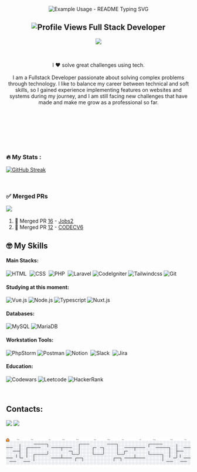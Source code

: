 <p align="center">
<img src="https://readme-typing-svg.demolab.com/?lines=Hi,%20I%20am%20Leo!%20%F0%9F%98%8E;&font=Fira%20Code&center=true&width=920&height=100&duration=4000&pause=1000&size=30" alt="Example Usage - README Typing SVG">
</p>
<h2 align="center">
  <img src="https://komarev.com/ghpvc/?username=ParthJohri&color=dc143c&style=for-the-badge" alt="Profile Views" style="height:21px;">
  Full Stack Developer
</h2>

<p align="center">
<img src="https://user-images.githubusercontent.com/74038190/229223263-cf2e4b07-2615-4f87-9c38-e37600f8381a.gif" width="400">
</p>

&nbsp;&nbsp;&nbsp;


<p align="center">I ❤️ solve great challenges using tech. <br><br> I am a Fullstack Developer passionate about solving complex problems through technology. I like to balance my career between technical and soft skills, so I gained experience implementing features on websites and systems during my journey, and I am still facing new challenges that have made and make me grow as a professional so far.</p>&nbsp;

<div  align="center" style="margin-bottom:100px">
  </div>

### :fire: My Stats :
[![GitHub Streak](http://github-readme-streak-stats.herokuapp.com?user=Leopoldo-Medeiros&theme=tokyonight&background=000000)](https://git.io/streak-stats)

&nbsp;
&nbsp;
### ✅ Merged PRs
<!--Start Count Merged PRs-->
<span><img src="https://img.shields.io/badge/Total_Merged_PRs-28-1877F2?style=for-the-badge"></span>
<!--Finish Count Merged PRs-->

<!--Start Merged PRs-->
1. 🥳 Merged PR [16](https://github.com/Leopoldo-Medeiros/Jobs2/pulls?q=is%3Apr+is%3Aclosed) - [Jobs2](https://github.com/Leopoldo-Medeiros/Jobs2/pulls?q=is%3Apr+is%3Aclosed)
2. 🎉 Merged PR [12](https://github.com/Leopoldo-Medeiros/codecv6/pulls?q=is%3Apr+is%3Aclosed) - [CODECV6](https://github.com/Leopoldo-Medeiros/codecv6/pulls?q=is%3Apr+is%3Aclosed)
<!--Finish Merged PRs-->


## 🤓 My Skills

#### Main Stacks:

![HTML](https://img.shields.io/badge/HTML5-E34F26?style=for-the-badge&logo=html5&logoColor=white)&nbsp;
![CSS](https://img.shields.io/badge/CSS3-1572B6?style=for-the-badge&logo=css3&logoColor=white)&nbsp;
![PHP](https://img.shields.io/badge/PHP-777BB4?style=for-the-badge&logo=php&logoColor=white)&nbsp;
![Laravel](https://img.shields.io/badge/Laravel-FF69B4?style=for-the-badge&logo=laravel&logoColor=white)
![CodeIgniter](https://img.shields.io/badge/CodeIgniter-8F0A1A?style=for-the-badge&logo=codeigniter&logoColor=white)
![Tailwindcss](https://img.shields.io/badge/Tailwindcss-38B2AC?style=for-the-badge&logo=tailwindcss&logoColor=white)
![Git](https://img.shields.io/badge/GIT-E44C30?style=for-the-badge&logo=git&logoColor=white)&nbsp;


#### Studying at this moment:

![Vue.js](https://img.shields.io/badge/Vue.js-35495E?style=for-the-badge&logo=vuedotjs&logoColor=4FC08D)
![Node.js](https://img.shields.io/badge/Node.js-43853D?style=for-the-badge&logo=node.js&logoColor=white)
![Typescript](https://img.shields.io/badge/Typescript-007ACC?style=for-the-badge&logo=typescript&logoColor=white)
![Nuxt.js](https://img.shields.io/badge/Nuxt.js-00DC82?style=for-the-badge&logo=nuxt.js&logoColor=white)

#### Databases:

![MySQL](https://img.shields.io/badge/mysql-4479A1.svg?style=for-the-badge&logo=mysql&logoColor=white)
![MariaDB](https://img.shields.io/badge/MariaDB-003545?style=for-the-badge&logo=mariadb&logoColor=white)

#### Workstation Tools:

![PhpStorm](https://img.shields.io/badge/phpstorm-143?style=for-the-badge&logo=phpstorm&logoColor=black&color=black&labelColor=darkorchid)
![Postman](https://img.shields.io/badge/Postman-FF6C37?style=for-the-badge&logo=postman&logoColor=white)
![Notion](https://img.shields.io/badge/Notion-000000?style=for-the-badge&logo=notion&logoColor=white)&nbsp;
![Slack](https://img.shields.io/badge/Slack-4A154B?style=for-the-badge&logo=slack&logoColor=white)&nbsp;
![Jira](https://img.shields.io/badge/Jira-0052CC?style=for-the-badge&logo=jira&logoColor=white)&nbsp;

#### Education:
![Codewars](https://img.shields.io/badge/Codewars-B1361E?style=for-the-badge&logo=codewars&logoColor=grey)
![Leetcode](https://img.shields.io/badge/LeetCode-FFA116?style=for-the-badge&logo=leetcode&logoColor=black)
![HackerRank](https://img.shields.io/badge/HackerRank-2EC866?style=for-the-badge&logo=hackerrank&logoColor=white)

&nbsp;
&nbsp;

## Contacts:

<div>  
<a href = "mailto:contato.leopoldof.medeiros@gmail.com"> <img src="https://img.shields.io/badge/-Gmail-%23333?style=for-the-badge&logo=gmail&logoColor=white" target="_blank"></a>
<a href="https://www.linkedin.com/in/leopoldomedeiros/" target="_blank"><img src="https://img.shields.io/badge/-LinkedIn-%230077B5?style=for-the-badge&logo=linkedin&logoColor=white"  target="_blank"></a>  
</div>&nbsp;&nbsp;

<p align="center">
  <picture>
  <source media="(prefers-color-scheme: dark)" srcset="https://raw.githubusercontent.com/Leopoldo-Medeiros/Leopoldo-Medeiros/output/pacman-contribution-graph-dark.svg">
  <source media="(prefers-color-scheme: light)" srcset="https://raw.githubusercontent.com/Leopoldo-Medeiros/Leopoldo-Medeiros/output/pacman-contribution-graph.svg">
  <img alt="pacman contribution graph" src="https://raw.githubusercontent.com/Leopoldo-Medeiros/Leopoldo-Medeiros/output/pacman-contribution-graph.svg">
</picture>
</p>
